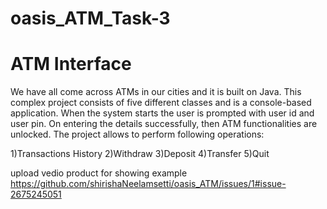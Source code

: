 # oasis_ATM_Task-3
# ATM Interface
We have all come across ATMs in our cities and it is built on Java. This complex project consists of five different classes and is a console-based application. When the system starts the user is prompted with user id and user pin. On entering the details successfully, then ATM functionalities are unlocked. The project allows to perform following operations:

1)Transactions History 
2)Withdraw 
3)Deposit
4)Transfer 
5)Quit

upload vedio product for showing example
https://github.com/shirishaNeelamsetti/oasis_ATM/issues/1#issue-2675245051
